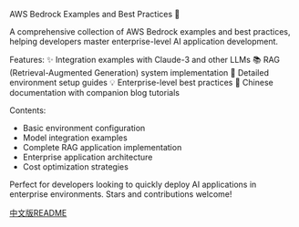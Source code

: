 AWS Bedrock Examples and Best Practices 🚀

A comprehensive collection of AWS Bedrock examples and best practices, helping developers master enterprise-level AI application development.

Features:
✨ Integration examples with Claude-3 and other LLMs
📚 RAG (Retrieval-Augmented Generation) system implementation
🔧 Detailed environment setup guides
💡 Enterprise-level best practices
🎯 Chinese documentation with companion blog tutorials

Contents:
- Basic environment configuration
- Model integration examples
- Complete RAG application implementation
- Enterprise application architecture
- Cost optimization strategies

Perfect for developers looking to quickly deploy AI applications in enterprise environments. Stars and contributions welcome!

[中文版README](./README-cn.md)
